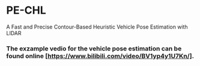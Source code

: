 # PE-CHL
 A Fast and Precise Contour-Based Heuristic Vehicle Pose Estimation with LIDAR
### The exzample vedio for the vehicle pose estimation can be found online [https://www.bilibili.com/video/BV1yp4y1U7Kn/].
